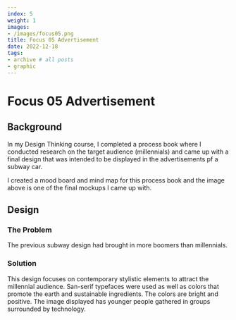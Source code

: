 ```yaml
---
index: 5
weight: 1
images:
- /images/focus05.png
title: Focus 05 Advertisement
date: 2022-12-18
tags:
- archive # all posts
- graphic
---
```


# Focus 05 Advertisement

## Background
In my Design Thinking course, I completed a process book where I conducted research on the target audience (millennials) and came up with a final design that was intended to be displayed in the advertisements pf a subway car.

I created a mood board and mind map for this process book and the image above is one of the final mockups I came up with.

## Design
### The Problem
The previous subway design had brought in more boomers than millennials.

### Solution
This design focuses on contemporary stylistic elements to attract the millennial audience. San-serif typefaces were used as well as colors that promote the earth and sustainable ingredients. The colors are bright and positive. The image displayed has younger people gathered in groups surrounded by technology.